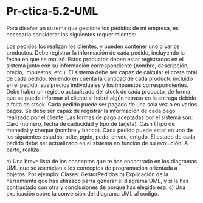 # Pr-ctica-5.2-UML
Para diseñar un sistema que gestione los pedidos de mi empresa, es necesario considerar los siguientes requerimientos:

Los pedidos los realizan los clientes, y pueden contener uno o varios productos.
Debe registrar la información de cada pedido, incluyendo la fecha en que se realizó.
Estos productos deben estar registrados en el sistema junto con su información correspondiente (nombre, descripción, precio, impuestos, etc.).
El sistema debe ser capaz de calcular el coste total de cada pedido, teniendo en cuenta la cantidad de cada producto incluido en el pedido, sus precios individuales y los impuestos correspondientes.
Debe haber un registro actualizado del stock de cada producto, de forma que se pueda informar al cliente si habrá algún retraso en la entrega debido a falta de stock.
Cada pedido puede ser pagado de una sola vez o en varios pagos. 
Se debe ser capaz de registrar la información de cada pago realizado por el cliente.
Las formas de pago aceptadas por el sistema son: Card (número, fecha de caducidad y tipo de tarjeta), Cash  (Tipo de moneda) y cheque (nombre y banco).
Cada pedido puede estar en uno de los siguientes estados: pdte, pgdo, pcdo, envdo, entgdo. El estado de cada pedido debe ser actualizado en el sistema en función de su evolución.
A parte, realiza:

a) Una breve lista de los conceptos que te has encontrado en los diagramas UML que se asemejan a los conceptos de programación orientada a objetos. Por ejemplo: Clases: GestorPedidos
b) Explicación de la herramienta que has utilizado parra generar el diagrama UML, y si la has contrastado con otra y conclusiones de porque has elegido esa.
c) Una explicación sobre la conversión del diagrama UML al código.
